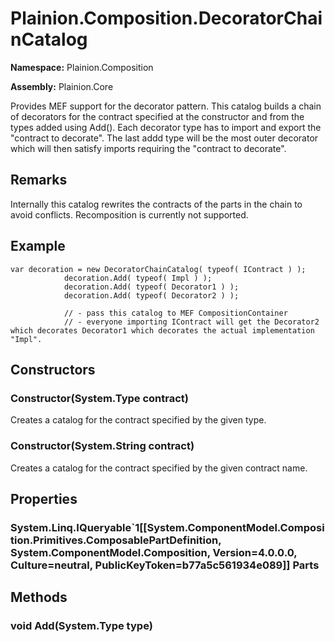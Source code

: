 
# Plainion.Composition.DecoratorChainCatalog

**Namespace:** Plainion.Composition

**Assembly:** Plainion.Core

Provides MEF support for the decorator pattern. This catalog builds a chain of decorators for the contract specified at the constructor and from the types added using Add(). Each decorator type has to import and export the "contract to decorate". The last addd type will be the most outer decorator which will then satisfy imports requiring the "contract to decorate".

## Remarks

Internally this catalog rewrites the contracts of the parts in the chain to avoid conflicts. Recomposition is currently not supported.

## Example


```
var decoration = new DecoratorChainCatalog( typeof( IContract ) );
            decoration.Add( typeof( Impl ) );
            decoration.Add( typeof( Decorator1 ) );
            decoration.Add( typeof( Decorator2 ) );
            
            // - pass this catalog to MEF CompositionContainer
            // - everyone importing IContract will get the Decorator2 which decorates Decorator1 which decorates the actual implementation "Impl".
```


## Constructors

### Constructor(System.Type contract)

Creates a catalog for the contract specified by the given type.

### Constructor(System.String contract)

Creates a catalog for the contract specified by the given contract name.


## Properties

### System.Linq.IQueryable`1[[System.ComponentModel.Composition.Primitives.ComposablePartDefinition, System.ComponentModel.Composition, Version=4.0.0.0, Culture=neutral, PublicKeyToken=b77a5c561934e089]] Parts


## Methods

### void Add(System.Type type)

